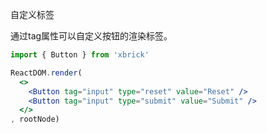 自定义标签

通过tag属性可以自定义按钮的渲染标签。

````jsx
import { Button } from 'xbrick'

ReactDOM.render(
  <>
    <Button tag="input" type="reset" value="Reset" />
    <Button tag="input" type="submit" value="Submit" />
  </>
, rootNode)
````
